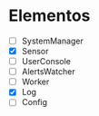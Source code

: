 # Elementos
- [ ] SystemManager
- [x] Sensor
- [ ] UserConsole
- [ ] AlertsWatcher
- [ ] Worker    
- [x] Log
- [ ] Config